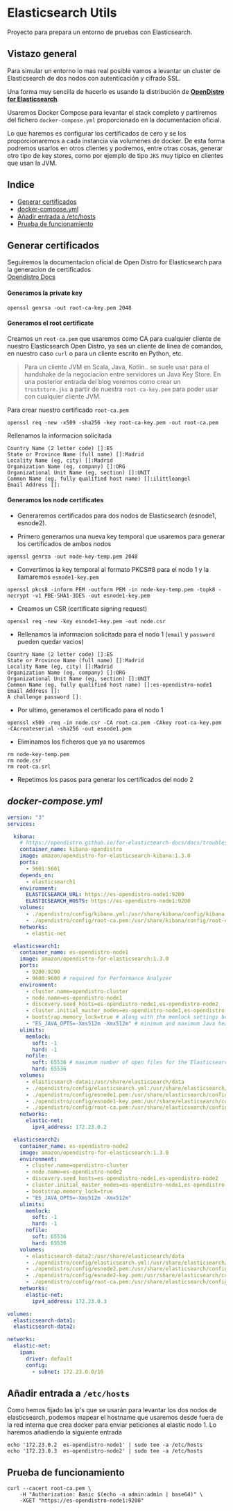 # Elasticsearch Utils

Proyecto para prepara un entorno de pruebas con Elasticsearch.

## Vistazo general

Para simular un entorno lo mas real posible vamos a levantar un cluster
de Elasticsearch de dos nodos con autenticación y cifrado SSL.

Una forma muy sencilla de hacerlo es usando la distribución de 
[**OpenDistro for Elasticsearch**](https://opendistro.github.io/for-elasticsearch-docs/).

Usaremos Docker Compose para levantar el stack completo y partiremos del fichero
`docker-compose.yml` proporcionado en la documentacion oficial.

Lo que haremos es configurar los certificados de cero y se los proporcionaremos 
a cada instancia via volumenes de docker. De esta forma podremos usarlos en otros 
clientes y podremos, entre otras cosas, generar otro tipo de key stores, como por 
ejemplo de tipo `JKS` muy tipico en clientes que usan la JVM.


## Indice

* [Generar certificados](#generar-certificados)
* [docker-compose.yml](#docker-composeyml)
* [Añadir entrada a /etc/hosts](#añadir-entrada-a-etchosts)
* [Prueba de funcionamiento](#prueba-de-funcionamiento)

## Generar certificados 

Seguiremos la documentacion oficial de Open Distro for Elasticsearch para la generacion de certificados  
[Opendistro Docs](https://opendistro.github.io/for-elasticsearch-docs/docs/security-configuration/generate-certificates/#generate-a-private-key)

#### Generamos la private key

```shell script
openssl genrsa -out root-ca-key.pem 2048
```

#### Generamos el root certificate

Creamos un `root-ca.pem` que usaremos como CA para cualquier cliente de nuestro Elasticsearch Open Distro, 
ya sea un cliente de linea de comandos, en nuestro caso `curl` o para un cliente escrito en Python, etc.

> Para un cliente JVM en Scala, Java, Kotlin.. se suele usar para el handshake de la negociacion 
entre servidores un Java Key Store. En una posterior entrada del blog veremos como crear un 
`truststore.jks` a partir de nuestra `root-ca-key.pem` para poder usar con cualquier cliente JVM.

Para crear nuestro certificado `root-ca.pem`
```shell script
openssl req -new -x509 -sha256 -key root-ca-key.pem -out root-ca.pem
```

Rellenamos la informacion solicitada
```
Country Name (2 letter code) []:ES
State or Province Name (full name) []:Madrid
Locality Name (eg, city) []:Madrid
Organization Name (eg, company) []:ORG
Organizational Unit Name (eg, section) []:UNIT
Common Name (eg, fully qualified host name) []:ilittleangel
Email Address []:
```

#### Generamos los node certificates

* Generaremos certificados para dos nodos de Elasticsearch (esnode1, esnode2).

* Primero generamos una nueva key temporal que usaremos para generar los certificados de ambos nodos
```shell script
openssl genrsa -out node-key-temp.pem 2048
```

* Convertimos la key temporal al formato PKCS#8 para el nodo 1 y la llamaremos `esnode1-key.pem`
```shell script
openssl pkcs8 -inform PEM -outform PEM -in node-key-temp.pem -topk8 -nocrypt -v1 PBE-SHA1-3DES -out esnode1-key.pem
```

* Creamos un CSR (certificate signing request)
```shell script
openssl req -new -key esnode1-key.pem -out node.csr
```

* Rellenamos la informacion solicitada para el nodo 1 (`email` y `password ` pueden quedar vacios)
```
Country Name (2 letter code) []:ES
State or Province Name (full name) []:Madrid
Locality Name (eg, city) []:Madrid
Organization Name (eg, company) []:ORG
Organizational Unit Name (eg, section) []:UNIT
Common Name (eg, fully qualified host name) []:es-opendistro-node1
Email Address []:
A challenge password []:
```

* Por ultimo, generamos el certificado para el nodo 1
```shell script
openssl x509 -req -in node.csr -CA root-ca.pem -CAkey root-ca-key.pem -CAcreateserial -sha256 -out esnode1.pem
```

* Eliminamos los ficheros que ya no usaremos
```shell script
rm node-key-temp.pem
rm node.csr
rm root-ca.srl    
```

* Repetimos los pasos para generar los certificados del nodo 2

## _docker-compose.yml_

```yaml
version: "3"
services:

  kibana:
    # https://opendistro.github.io/for-elasticsearch-docs/docs/troubleshoot/#java-error-during-startup
    container_name: kibana-opendistro
    image: amazon/opendistro-for-elasticsearch-kibana:1.3.0
    ports:
      - 5601:5601
    depends_on:
      - elasticsearch1
    environment:
      ELASTICSEARCH_URL: https://es-opendistro-node1:9200
      ELASTICSEARCH_HOSTS: https://es-opendistro-node1:9200
    volumes:
      - ./opendistro/config/kibana.yml:/usr/share/kibana/config/kibana.yml
      - ./opendistro/config/root-ca.pem:/usr/share/kibana/config/root-ca.pem
    networks:
      - elastic-net

  elasticsearch1:
    container_name: es-opendistro-node1
    image: amazon/opendistro-for-elasticsearch:1.3.0
    ports:
      - 9200:9200
      - 9600:9600 # required for Performance Analyzer
    environment:
      - cluster.name=opendistro-cluster
      - node.name=es-opendistro-node1
      - discovery.seed_hosts=es-opendistro-node1,es-opendistro-node2
      - cluster.initial_master_nodes=es-opendistro-node1,es-opendistro-node2
      - bootstrap.memory_lock=true # along with the memlock settings below, disables swapping
      - "ES_JAVA_OPTS=-Xms512m -Xmx512m" # minimum and maximum Java heap size, recommend setting both to 50% of system RAM
    ulimits:
      memlock:
        soft: -1
        hard: -1
      nofile:
        soft: 65536 # maximum number of open files for the Elasticsearch user, set to at least 65536 on modern systems
        hard: 65536
    volumes:
      - elasticsearch-data1:/usr/share/elasticsearch/data
      - ./opendistro/config/elasticsearch.yml:/usr/share/elasticsearch/config/elasticsearch.yml
      - ./opendistro/config/esnode1.pem:/usr/share/elasticsearch/config/esnode.pem
      - ./opendistro/config/esnode1-key.pem:/usr/share/elasticsearch/config/esnode-key.pem
      - ./opendistro/config/root-ca.pem:/usr/share/elasticsearch/config/root-ca.pem
    networks:
      elastic-net:
        ipv4_address: 172.23.0.2

  elasticsearch2:
    container_name: es-opendistro-node2
    image: amazon/opendistro-for-elasticsearch:1.3.0
    environment:
      - cluster.name=opendistro-cluster
      - node.name=es-opendistro-node2
      - discovery.seed_hosts=es-opendistro-node1,es-opendistro-node2
      - cluster.initial_master_nodes=es-opendistro-node1,es-opendistro-node2
      - bootstrap.memory_lock=true
      - "ES_JAVA_OPTS=-Xms512m -Xmx512m"
    ulimits:
      memlock:
        soft: -1
        hard: -1
      nofile:
        soft: 65536
        hard: 65536
    volumes:
      - elasticsearch-data2:/usr/share/elasticsearch/data
      - ./opendistro/config/elasticsearch.yml:/usr/share/elasticsearch/config/elasticsearch.yml
      - ./opendistro/config/esnode2.pem:/usr/share/elasticsearch/config/esnode.pem
      - ./opendistro/config/esnode2-key.pem:/usr/share/elasticsearch/config/esnode-key.pem
      - ./opendistro/config/root-ca.pem:/usr/share/elasticsearch/config/root-ca.pem
    networks:
      elastic-net:
        ipv4_address: 172.23.0.3

volumes:
  elasticsearch-data1:
  elasticsearch-data2:

networks:
  elastic-net:
    ipam:
      driver: default
      config:
        - subnet: 172.23.0.0/16
```


## Añadir entrada a `/etc/hosts`

Como hemos fijado las ip's que se usarán para levantar los dos nodos de elasticsearch,
podemos mapear el hostname que usaremos desde fuera de la red interna que crea docker
para enviar peticiones al elastic nodo 1. Lo haremos añadiendo la siguiente entrada
```shell script
echo '172.23.0.2  es-opendistro-node1' | sudo tee -a /etc/hosts
echo '172.23.0.3  es-opendistro-node2' | sudo tee -a /etc/hosts
```

## Prueba de funcionamiento

```shell script
curl --cacert root-ca.pem \
    -H "Authorization: Basic $(echo -n admin:admin | base64)" \
    -XGET "https://es-opendistro-node1:9200"
```
